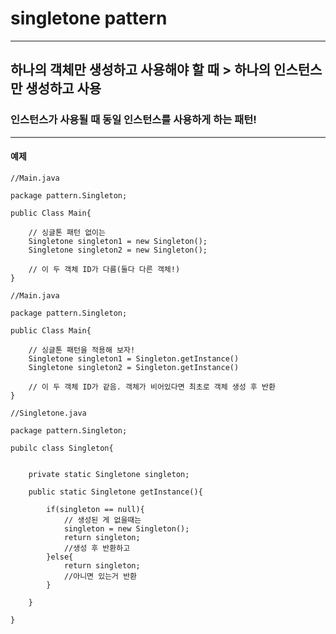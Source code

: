 # singletone pattern

---

## 하나의 객체만 생성하고 사용해야 할 때 > 하나의 인스턴스만 생성하고 사용

### 인스턴스가 사용될 때 동일 인스턴스를 사용하게 하는 패턴!

---

#### 예제

```
//Main.java

package pattern.Singleton;

public Class Main{
	
	// 싱글톤 패턴 없이는
	Singletone singleton1 = new Singleton();
	Singletone singleton2 = new Singleton();

	// 이 두 객체 ID가 다름(둘다 다른 객체!)
}
```

```
//Main.java

package pattern.Singleton;

public Class Main{
	
	// 싱글톤 패턴을 적용해 보자!
	Singletone singleton1 = Singleton.getInstance()
	Singletone singleton2 = Singleton.getInstance()

	// 이 두 객체 ID가 같음. 객체가 비어있다면 최초로 객체 생성 후 반환
}
```

```
//Singletone.java

package pattern.Singleton;

pubilc class Singleton{
	

	private static Singletone singleton;

	public static Singletone getInstance(){

		if(singleton == null){
			// 생성된 게 없을때는
			singleton = new Singleton();
			return singleton;
			//생성 후 반환하고
		}else{
			return singleton;
			//아니면 있는거 반환
		}

	}

}
```

